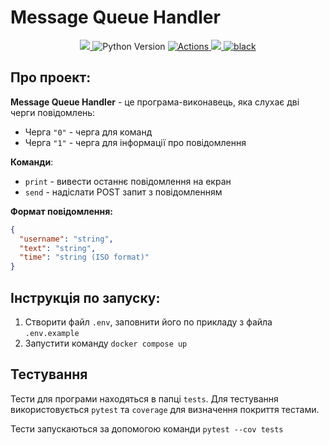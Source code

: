 # Message Queue Handler
<p align="center">
    <a href="https://codecov.io/gh/AndrewSergienko/simple-cdn-server" >
     <img src="https://codecov.io/gh/AndrewSergienko/simple-cdn-server/branch/master/graph/badge.svg?token=PHAIHK4J5U"/>
    </a>
    <img src="https://img.shields.io/badge/python-3.10.12-blue?logo=python" alt="Python Version">
    <a href="https://github.com/AndrewSergienko/simple-cdn-server/actions">
        <img src="https://img.shields.io/badge/tests-passed-green?logo=github" alt="Actions">
    </a>
    <a href=https://results.pre-commit.ci/latest/github/AndrewSergienko/simple-cdn-server/master>
        <img src=https://results.pre-commit.ci/badge/github/AndrewSergienko/simple-cdn-server/master.svg>
    </a>
    <a href="https://github.com/psf/black"><img src="https://img.shields.io/badge/code_style-black-black" alt="black"></a>
</p>


## Про проект:
**Message Queue Handler** - це програма-виконавець, яка слухає дві черги повідомлень:

* Черга `"0"` - черга для команд
* Черга `"1"` - черга для інформації про повідомлення

**Команди**:
* ```print``` - вивести останнє повідомлення на екран
* ```send``` - надіслати POST запит з повідомленням

**Формат повідомлення:**
```json
{
  "username": "string",
  "text": "string",
  "time": "string (ISO format)"
}
```

## Інструкція по запуску:
1. Створити файл `.env`, заповнити його по прикладу з файла `.env.example`
2. Запустити команду `docker compose up`

## Тестування
Тести для програми находяться в папці `tests`. Для тестування використовується `pytest` та `coverage`
для визначення покриття тестами.

Тести запускаються за допомогою команди `pytest --cov tests`
